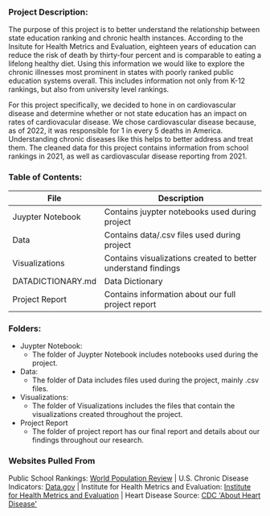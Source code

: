 ### Project Description:
The purpose of this project is to better understand the relationship between state education ranking and chronic health instances. According to the Insitute for Health Metrics and Evaluation, eighteen years of education can reduce the risk of death by thirty-four percent and is comparable to eating a lifelong healthy diet. Using this information we would like to explore the chronic illnesses most prominent in states with poorly ranked public education systems overall. This includes information not only from K-12 rankings, but also from university level rankings.

For this project specifically, we decided to hone in on cardiovascular disease and determine whether or not state education has an impact on rates of cardiovacular disease. We chose cardiovascular disease because, as of 2022, it was responsible for 1 in every 5 deaths in America. Understanding chronic diseases like this helps to better address and treat them. The cleaned data for this project contains information from school rankings in 2021, as well as cardiovascular disease reporting from 2021. 
 
### Table of Contents:
| File | Description |
|------------------|----------------------------|
| Juypter Notebook | Contains juypter notebooks used during project |
| Data | Contains data/.csv files used during project | 
| Visualizations | Contains visualizations created to better understand findings |
|DATADICTIONARY.md | Data Dictionary |
|Project Report | Contains information about our full project report |


### Folders:
- Juypter Notebook:
  - The folder of Juypter Notebook includes notebooks used during the project.
- Data:
  - The folder of Data includes files used during the project, mainly .csv files.
- Visualizations:
  - The folder of Visualizations includes the files that contain the visualizations created throughout the project.
- Project Report
  - The folder of project report has our final report and details about our findings throughout our research.

### Websites Pulled From
Public School Rankings: [World Population Review](https://worldpopulationreview.com/state-rankings/public-school-rankings-by-state) |
U.S. Chronic Disease Indicators: [Data.gov](https://catalog.data.gov/dataset/u-s-chronic-disease-indicators) |
Institute for Health Metrics and Evaluation: [Institute for Health Metrics and Evaluation](https://www.healthdata.org/news-events/newsroom/news-releases/learning-life-higher-level-education-lower-risk-dying#:~:text=18%20years%20of%20education%20reduces,per%20day%20for%2010%20years.) | Heart Disease Source: [CDC 'About Heart Disease'](https://www.cdc.gov/heart-disease/about/?CDC_AAref_Val=https://www.cdc.gov/heartdisease/about.htm)


